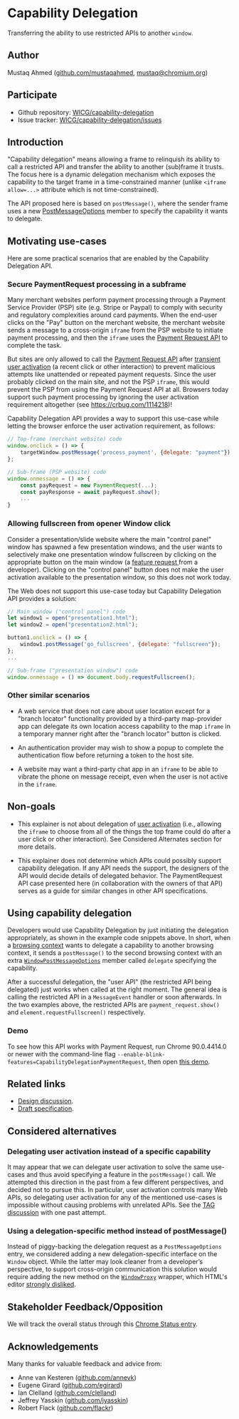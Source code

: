 # Capability Delegation

Transferring the ability to use restricted APIs to another `window`.


## Author

Mustaq Ahmed ([github.com/mustaqahmed](https://github.com/mustaqahmed), mustaq@chromium.org)


## Participate

* Github repository: [WICG/capability-delegation](https://github.com/WICG/capability-delegation)
* Issue tracker: [WICG/capability-delegation/issues](https://github.com/WICG/capability-delegation/issues/)


## Introduction

"Capability delegation" means allowing a frame to relinquish its ability to call
a restricted API and transfer the ability to another (sub)frame it trusts. The
focus here is a dynamic delegation mechanism which exposes the capability to the
target frame in a time-constrained manner (unlike `<iframe allow=...>` attribute
which is not time-constrained).

The API proposed here is based on `postMessage()`, where the sender frame uses a
new
[PostMessageOptions](https://html.spec.whatwg.org/multipage/window-object.html#windowpostmessageoptions)
member to specify the capability it wants to delegate.


## Motivating use-cases

Here are some practical scenarios that are enabled by the Capability Delegation
API.


### Secure PaymentRequest processing in a subframe

Many merchant websites perform payment processing through a Payment Service
Provider (PSP) site (e.g. Stripe or Paypal) to comply with security and
regulatory complexities around card payments.  When the end-user clicks on the
"Pay" button on the merchant website, the merchant website sends a message to a
cross-origin `iframe` from the PSP website to initiate payment processing, and
then the `iframe` uses the [Payment Request
API](https://w3c.github.io/payment-request) to complete the task.

But sites are only allowed to call the [Payment Request
API](https://w3c.github.io/payment-request) after [transient user
activation](https://html.spec.whatwg.org/multipage/interaction.html#transient-activation)
(a recent click or other interaction) to prevent malicious attempts like
unattended or repeated payment requests.  Since the user probably clicked on the
main site, and not the PSP `iframe`, this would prevent the PSP from using the
Payment Request API at all.  Browsers today support such payment processing by
ignoring the user activation requirement altogether (see
https://crbug.com/1114218)!

Capability Delegation API provides a way to support this use-case while letting
the browser enforce the user activation requirement, as follows:

```javascript
// Top-frame (merchant website) code
window.onclick = () => {
    targetWindow.postMessage('process_payment', {delegate: "payment"});
};

// Sub-frame (PSP website) code
window.onmessage = () => {
    const payRequest = new PaymentRequest(...);
    const payResponse = await payRequest.show();
    ...
}
```


### Allowing fullscreen from opener Window click

Consider a presentation/slide website where the main "control panel" window has
spawned a few presentation windows, and the user wants to selectively make one
presentation window fullscreen by clicking on the appropriate button on the main
window (a [feature request
](https://bugs.chromium.org/p/chromium/issues/detail?id=931966#c5)from a
developer).  Clicking on the "control panel" button does not make the user
activation available to the presentation window, so this does not work today.

The Web does not support this use-case today but Capability Delegation API
provides a solution:

```javascript
// Main window ("control panel") code
let window1 = open("presentation1.html");
let window2 = open("presentation2.html");

button1.onclick = () => {
    window1.postMessage('go_fullscreen', {delegate: "fullscreen"});
};
...

// Sub-frame ("presentation window") code
window.onmessage = () => document.body.requestFullscreen();
```


### Other similar scenarios

* A web service that does not care about user location except for a "branch
  locator" functionality provided by a third-party map-provider app can delegate
  its own location access capability to the map `iframe` in a temporary manner
  right after the "branch locator" button is clicked.

* An authentication provider may wish to show a popup to complete the
  authentication flow before returning a token to the host site.

* A website may want a third-party chat app in an `iframe` to be able to vibrate
  the phone on message receipt, even when the user is not active in the
  `iframe`.


## Non-goals

* This explainer is not about delegation of [user
  activation](https://html.spec.whatwg.org/multipage/interaction.html#tracking-user-activation)
  (i.e., allowing the `iframe` to choose from all of the things the top frame
  could do after a user click or other interaction).  See Considered Alternates
  section for more details.

* This explainer does not determine which APIs could possibly support capability
  delegation.  If any API needs the support, the designers of the API would
  decide details of delegated behavior.  The PaymentRequest API case presented
  here (in collaboration with the owners of that API) serves as a guide for
  similar changes in other API specifications.


## Using capability delegation

Developers would use Capability Delegation by just initiating the delegation
appropriately, as shown in the example code snippets above.  In short, when a
[browsing
context](https://html.spec.whatwg.org/multipage/browsers.html#browsing-context)
wants to delegate a capability to another browsing context, it sends a
`postMessage()` to the second browsing context with an extra
[`WindowPostMessageOptions`](https://html.spec.whatwg.org/multipage/window-object.html#windowpostmessageoptions)
member called `delegate` specifying the capability.

After a successful delegation, the "user API" (the restricted API being
delegated) just works when called at the right moment.  The general idea is
calling the restricted API in a `MessageEvent` handler or soon afterwards.  In
the two examples above, the restricted APIs are `payment_request.show()` and
`element.requestFullscreen()` respectively.


### Demo

To see how this API works with Payment Request, run Chrome 90.0.4414.0 or newer
with the command-line flag
`--enable-blink-features=CapabilityDelegationPaymentRequest`, then open [this
demo](https://wicg.github.io/capability-delegation/example/payment-request/).


## Related links

* [Design
  discussion](https://docs.google.com/document/d/1IYN0mVy7yi4Afnm2Y0uda0JH8L2KwLgaBqsMVLMYXtk).
* [Draft specification](https://wicg.github.io/capability-delegation/spec.html).


## Considered alternatives

### Delegating user activation instead of a specific capability

It may appear that we can delegate user activation to solve the same use-cases
and thus avoid specifying a feature in the `postMessage()` call.  We attempted
this direction in the past from a few different perspectives, and decided not to
pursue this.  In particular, user activation controls many Web APIs, so
delegating user activation for any of the mentioned use-cases is impossible
without causing problems with unrelated APIs.  See the [TAG
discussion](https://github.com/w3ctag/design-reviews/issues/347) with one past
attempt.


### Using a delegation-specific method instead of postMessage()

Instead of piggy-backing the delegation request as a `PostMessageOptions` entry,
we considered adding a new delegation-specific interface on the `Window` object.
While the latter may look cleaner from a developer’s perspective, to support
cross-origin communication this solution would require adding the new method on
the
[`WindowProxy`](https://developer.mozilla.org/en-US/docs/Glossary/WindowProxy)
wrapper, which HTML's editor [strongly
disliked](https://github.com/whatwg/html/pull/4369#issuecomment-470580082).


## Stakeholder Feedback/Opposition

We will track the overall status through this [Chrome Status
entry](https://www.chromestatus.com/feature/5708770829139968).


## Acknowledgements

Many thanks for valuable feedback and advice from:

* Anne van Kesteren ([github.com/annevk](https://github.com/annevk))
* Eugene Girard ([github.com/egirard](https://github.com/egirard))
* Ian Clelland ([github.com/clelland](https://github.com/clelland))
* Jeffrey Yasskin ([github.com/jyasskin](https://github.com/jyasskin))
* Robert Flack ([github.com/flackr](https://github.com/flackr))
